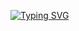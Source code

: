 [![Typing SVG](https://readme-typing-svg.herokuapp.com?color=%2336BCF7&lines=<+HTML-programmer+/>)](https://git.io/typing-svg)
